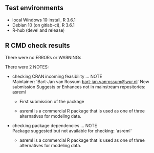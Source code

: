 ## Test environments
* local Windows 10 install, R 3.6.1
* Debian 10 (on gitlab-ci), R 3.6.1
* R-hub (devel and release)

## R CMD check results
There were no ERRORs or WARNINGs.

There were 2 NOTES:

  * checking CRAN incoming feasibility ... NOTE    
    Maintainer: 'Bart-Jan van Rossum <bart-jan.vanrossum@wur.nl>'
    New submission
    Suggests or Enhances not in mainstream repositories: asreml
    
    - First submission of the package
    
    - asreml is a commercial R package that is used as one of three alternatives for      modeling data.
  
  * checking package dependencies ... NOTE  
    Package suggested but not available for checking: 'asreml'
    
    - asreml is a commercial R package that is used as one of three alternatives for      modeling data.

